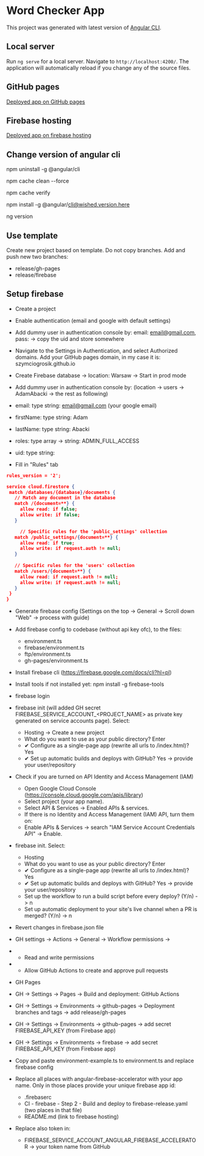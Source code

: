 # Word Checker App

This project was generated with latest version of [Angular CLI](https://github.com/angular/angular-cli).

## Local server

Run `ng serve` for a local server. Navigate to `http://localhost:4200/`. The application will automatically reload if you change any of the source files.

## GitHub pages

[Deployed app on GitHub pages](https://szymciogrosik.github.io/word-checker-app)

## Firebase hosting

[Deployed app on firebase hosting](https://word-checker-app-2cbfd.web.app)

## Change version of angular cli

npm uninstall -g @angular/cli

npm cache clean --force

npm cache verify

npm install -g @angular/cli@wished.version.here

ng version

## Use template

Create new project based on template. Do not copy branches.
Add and push new two branches:
- release/gh-pages
- release/firebase


## Setup firebase

- Create a project
- Enable authentication (email and google with default settings)
- Add dummy user in authentication console by: email: email@gmail.com, pass: <whatever you want> -> copy the uid and store somewhere
- Navigate to the Settings in Authentication, and select Authorized domains. Add your GitHub pages domain, in my case it is: szymciogrosik.github.io

- Create Firebase database -> location: Warsaw -> Start in prod mode
- Add dummy user in authentication console by:  (location -> users -> AdamAbacki -> the rest as following)
- email: type string: email@gmail.com (your google email)
- firstName: type string: Adam
- lastName: type string: Abacki
- roles: type array -> string: ADMIN_FULL_ACCESS
- uid: type string: <copied from authentication>
- Fill in "Rules" tab
```json
rules_version = '2';

service cloud.firestore {
 match /databases/{database}/documents {
   // Match any document in the database
   match /{document=**} {
     allow read: if false;
     allow write: if false;
   }

	 // Specific rules for the 'public_settings' collection
   match /public_settings/{document=**} {
     allow read: if true;
     allow write: if request.auth != null;
   }
   
   // Specific rules for the 'users' collection
   match /users/{document=**} {
     allow read: if request.auth != null;
     allow write: if request.auth != null;
   }
 }
}
```

- Generate firebase config (Settings on the top -> General -> Scroll down "Web" -> process with guide)
- Add firebase config to codebase (without api key ofc), to the files:
  - environment.ts
  - firebase/environment.ts
  - ftp/environment.ts
  - gh-pages/environment.ts

- Install firebase cli (https://firebase.google.com/docs/cli?hl=pl)
- Install tools if not installed yet: npm install -g firebase-tools
- firebase login
- firebase init (will added GH secret FIREBASE_SERVICE_ACCOUNT_<PROJECT_NAME> as private key generated on service accounts page). Select:
  - Hosting -> Create a new project
  - What do you want to use as your public directory? Enter
  - ✔ Configure as a single-page app (rewrite all urls to /index.html)? Yes
  - ✔ Set up automatic builds and deploys with GitHub? Yes -> provide your user/repository
- Check if you are turned on API Identity and Access Management (IAM)
  - Open Google Cloud Console (https://console.cloud.google.com/apis/library)
  - Select project (your app name).
  - Select API & Services → Enabled APIs & services.
  - If there is no Identity and Access Management (IAM) API, turn them on:
  - Enable APIs & Services → search "IAM Service Account Credentials API" → Enable.
- firebase init. Select:
  - Hosting
  - What do you want to use as your public directory? Enter
  - ✔ Configure as a single-page app (rewrite all urls to /index.html)? Yes
  - ✔ Set up automatic builds and deploys with GitHub? Yes -> provide your user/repository
  - Set up the workflow to run a build script before every deploy? (Y/n) -> n
  - Set up automatic deployment to your site's live channel when a PR is merged? (Y/n) -> n
- Revert changes in firebase.json file

- GH settings -> Actions -> General -> Workflow permissions ->
- + Read and write permissions
- + Allow GitHub Actions to create and approve pull requests

- GH Pages
- GH -> Settings -> Pages -> Build and deployment: GitHub Actions
- GH -> Settings -> Environments -> github-pages -> Deployment branches and tags -> add release/gh-pages
- GH -> Settings -> Environments -> github-pages -> add secret FIREBASE_API_KEY (from Firebase app)
- GH -> Settings -> Environments -> firebase -> add secret FIREBASE_API_KEY (from Firebase app)

- Copy and paste environment-example.ts to environment.ts and replace firebase config

- Replace all places with angular-firebase-accelerator with your app name. Only in those places provide your unique firebase app id:
  - .firebaserc
  - CI - firebase - Step 2 - Build and deploy to firebase-release.yaml (two places in that file)
  - README.md (link to firebase hosting)

- Replace also token in:
  - FIREBASE_SERVICE_ACCOUNT_ANGULAR_FIREBASE_ACCELERATOR -> your token name from GitHub
